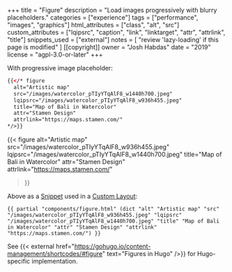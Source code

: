 +++
title = "Figure"
description = "Load images progressively with blurry placeholders."
categories = ["experience"]
tags = ["performance", "images", "graphics"]
html_attributes = ["class", "alt", "src"]
custom_attributes = ["lqipsrc", "caption", "link", "linktarget", "attr", "attrlink", "title"]
snippets_used = ["external"]
notes = [
  "review 'lazy-loading' if this page is modified"
]
[[copyright]]
  owner = "Josh Habdas"
  date = "2019"
  license = "agpl-3.0-or-later"
+++

With progressive image placeholder:

```html
{{</* figure
  alt="Artistic map"
  src="/images/watercolor_pTIyYTqAlF8_w1440h700.jpeg"
  lqipsrc="/images/watercolor_pTIyYTqAlF8_w936h455.jpeg"
  title="Map of Bali in Watercolor"
  attr="Stamen Design"
  attrlink="https://maps.stamen.com/"
*/>}}
```

{{< figure
  alt="Artistic map"
  src="/images/watercolor_pTIyYTqAlF8_w936h455.jpeg"
  lqipsrc="/images/watercolor_pTIyYTqAlF8_w1440h700.jpeg"
  title="Map of Bali in Watercolor"
  attr="Stamen Design"
  attrlink="https://maps.stamen.com/"
>}}

Above as a [Snippet](/feature/snippets/) used in a [Custom Layout](/feature/custom-layouts/):

```go-html-template
{{ partial "components/figure.html" (dict "alt" "Artistic map" "src" "/images/watercolor_pTIyYTqAlF8_w936h455.jpeg" "lqipsrc" "/images/watercolor_pTIyYTqAlF8_w1440h700.jpeg" "title" "Map of Bali in Watercolor" "attr" "Stamen Design" "attrlink" "https://maps.stamen.com/") }}
```

See {{< external href="https://gohugo.io/content-management/shortcodes/#figure" text="Figures in Hugo" />}} for Hugo-specific implementation.
